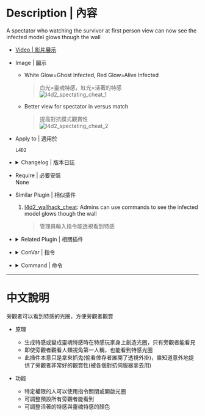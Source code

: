 # Description | 內容
A spectator who watching the survivor at first person view can now see the infected model glows though the wall

* [Video | 影片展示](https://www.bilibili.com/video/BV1Xq4y1a7ie)

* Image | 圖示
    * White Glow=Ghost Infected, Red Glow=Alive Infected 
        > 白光=靈魂特感，紅光=活著的特感
        <br/>![l4d2_spectating_cheat_1](image/l4d2_spectating_cheat_1.jpg)
    * Better view for spectator in versus match
        > 提高對抗模式觀賞性
        <br/>![l4d2_spectating_cheat_2](image/l4d2_spectating_cheat_2.jpg)

* Apply to | 適用於
    ```
    L4D2
    ```

* <details><summary>Changelog | 版本日誌</summary>

    * v2.8 (2023-6-19)
        * Optimize code and improve performance

    * v2.6 (2023-2-4)
        * Remove glow if client leaves the game

    * v2.5 (2023-1-27)
        * Support [confoglcompmod Plugin](https://github.com/SirPlease/L4D2-Competitive-Rework/blob/master/addons/sourcemod/scripting/confoglcompmod/GhostTank.sp#L216): This plugin change tank into ghost state when tank spawns

    * v2.4 (2023-1-22)
        * Support [l4d2_profitless_ai_tank Plugin](https://github.com/SirPlease/L4D2-Competitive-Rework/blob/master/addons/sourcemod/scripting/l4d2_profitless_ai_tank.sp)

    * v2.3 (2022-12-5)
        * Support [Zombie Change Class Plugin](https://github.com/fbef0102/Game-Private_Plugin/tree/main/Plugin_%E6%8F%92%E4%BB%B6/Versus_%E5%B0%8D%E6%8A%97%E6%A8%A1%E5%BC%8F/l4d_zcs)

    * v2.2
        * Remake code
        * Alive SI glow color
        * Ghost SI glow color
        * Admin Flag to toggle Speatator watching cheat
        * Enable Speatator watching cheat for spectators default valve

    * v1.0
        * Initial Release
        * Request by Target_7
</details>

* Require | 必要安裝
<br/>None

* Similar Plugin | 相似插件
    1. [l4d2_wallhack_cheat](https://github.com/fbef0102/Game-Private_Plugin/tree/main/Plugin_%E6%8F%92%E4%BB%B6/Nothing_Impossible_%E7%84%A1%E7%90%86%E6%94%B9%E9%80%A0%E7%89%88/l4d2_wallhack_cheat): Admins can use commands to see the infected model glows though the wall
        > 管理員輸入指令能透視看到特感

* <details><summary>Related Plugin | 相關插件</summary>

    1. [l4d_flashlight_speconly](https://github.com/fbef0102/Game-Private_Plugin/tree/main/Plugin_%E6%8F%92%E4%BB%B6/Spectator_%E6%97%81%E8%A7%80%E8%80%85/l4d_flashlight_speconly): Attaches an extra flashlight to spectators and dead survivors.
        > 給死亡玩家或旁觀者手電筒，照亮地圖

    2. [l4d_versus_specListener](https://github.com/fbef0102/Game-Private_Plugin/tree/main/Plugin_%E6%8F%92%E4%BB%B6/Spectator_%E6%97%81%E8%A7%80%E8%80%85/l4d_versus_specListener): Allows spectator listen others team voice and see others team chat for l4d
        > 旁觀者可以透過聊天視窗看到倖存者和特感的隊伍對話，亦可透過音頻聽到隊伍談話

    3. [HP Sprite](https://forums.alliedmods.net/showthread.php?p=2735149): Shows a sprite at the client head based on its HP
        > 頭上有血量提示，給旁觀者更好的觀賞性

    4. [l4d2healthglow](https://github.com/fbef0102/Game-Private_Plugin/tree/main/Plugin_%E6%8F%92%E4%BB%B6/Survivor_%E4%BA%BA%E9%A1%9E/l4d2healthglow): Gives the Survivors a health glow around them + For the infected, survivors always glow with a non-disappearing aura. (Even if survivor doesn't move or walk)
        > 根據玩家生命值狀態給予輪廓光圈適當的顏色 + 對抗模式中，特感永遠能看到人類光圈 (即使人類靜走或不動)
</details>

* <details><summary>ConVar | 指令</summary>

    * cfg\sourcemod\l4d2_specting_cheat.cfg
        ```php
        // Alive SI glow color, Three values between 0-255 separated by spaces. RGB Color255 - Red Green Blue.
        l4d2_specting_cheat_alive_color "255 0 0"

        // Enable Speatator watching cheat for spectators default? [1-Enable/0-Disable]
        l4d2_specting_cheat_default_value "0"

        // Ghost SI glow color, Three values between 0-255 separated by spaces. RGB Color255 - Red Green Blue.
        l4d2_specting_cheat_ghost_color "255 255 255"

        // Players with these flags have access to use command to toggle Speatator watching cheat. (Empty = Everyone, -1: Nobody)
        l4d2_specting_cheat_use_command_flag "z"
        ```
</details>

* <details><summary>Command | 命令</summary>

    * **Toggle Speatator watching cheat (spectator only)**
        ```php
        sm_speccheat
        sm_watchcheat
        sm_lookcheat
        sm_seecheat
        sm_meetcheat
        sm_starecheat
        sm_hellocheat
        sm_areyoucheat
        sm_fuckyoucheat
        sm_zzz
        ```
</details>

- - - -
# 中文說明
旁觀者可以看到特感的光圈，方便旁觀者觀賞

* 原理
    * 生成特感或變成靈魂特感時在特感玩家身上創造光圈，只有旁觀者能看見
    * 即使旁觀者觀看人類視角第一人稱，也能看到特感光圈
    * 此插件本意只是拿來抓鬼(偷看倖存者誰開了透視外掛)，誰知道意外地提供了旁觀者非常好的觀賞性(被各個對抗伺服器拿去用)

* 功能
    * 特定權限的人可以使用指令關閉或開啟光圈
    * 可調整預設所有旁觀者能看到
    * 可調整活著的特感與靈魂特感的顏色
